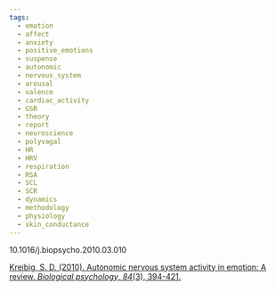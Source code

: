 ```yaml
---
tags:
  - emotion
  - affect
  - anxiety
  - positive_emotions
  - suspense
  - autonomic
  - nervous_system
  - arousal
  - valence
  - cardiac_activity
  - GSR
  - theory
  - report
  - neuroscience
  - polyvagal
  - HR
  - HRV
  - respiration
  - RSA
  - SCL
  - SCR
  - dynamics
  - methodology
  - physiology
  - skin_conductance
---
```


10.1016/j.biopsycho.2010.03.010

[Kreibig, S. D. (2010). Autonomic nervous system activity in emotion: A review. _Biological psychology_, _84_(3), 394-421.](https://www.sciencedirect.com/science/article/pii/S0301051110000827?casa_token=PDgriECibjoAAAAA:TZXywTK502Rrh66NcVH0BaZDELikVUFq6-mOFOhiLZJOKnqgsUoOzMnA6t9vyf1BQ8Rtd2JfUw)